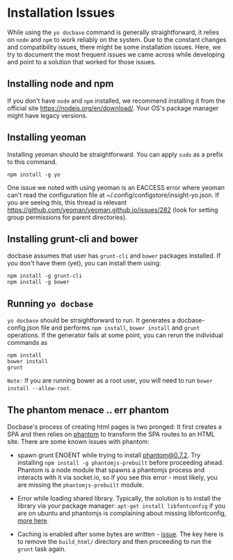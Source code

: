 # Installation Issues

While using the ``yo docbase`` command is generally straightforward, it relies on ``node`` and ``npm`` to work reliably on the system. Due to the constant changes and compatibility issues, there might be some installation issues. Here, we try to document the most frequent issues we came across while developing and point to a solution that worked for those issues.

## Installing node and npm

If you don't have ``node`` and ``npm`` installed, we recommend installing it from the official site https://nodejs.org/en/download/. Your OS's package manager might have legacy versions.

## Installing yeoman

Installing yeoman should be straightforward. You can apply ``sudo`` as a prefix to this command.

```
npm install -g yo
```

One issue we noted with using yeoman is an EACCESS error where yeoman can't read the configuration file at ~/.config/configstore/insight-yo.json. If you are seeing this, this thread is relevant https://github.com/yeoman/yeoman.github.io/issues/282 (look for setting group permissions for parent directories).


## Installing grunt-cli and bower

docbase assumes that user has ``grunt-cli`` and ``bower`` packages installed. If you don't have them (yet), you can install them using:

```
npm install -g grunt-cli
npm install -g bower
```

## Running `yo docbase`

``yo docbase`` should be straightforward to run. It generates a docbase-config.json file and performs ``npm install``, ``bower install`` and ``grunt`` operations. If the generator fails at some point, you can rerun the individual commands as

```
npm install
bower install
grunt
```

``Note:`` If you are running bower as a root user, you will need to run ``bower install --allow-root``.

## The phantom menace .. err phantom

Docbase's process of creating html pages is two pronged: It first creates a SPA and then relies on [phantom](https://www.npmjs.com/package/phantom) to transform the SPA routes to an HTML site. There are some known issues with phantom:

- spawn grunt ENOENT while trying to install phantom@0.7.2. Try installing ``npm install -g phantomjs-prebuilt`` before proceeding ahead. Phantom is a node module that spawns a phantomjs process and interacts with it via socket.io, so if you see this error - most likely, you are missing the ``phantomjs-prebuilt`` module.  

- Error while loading shared library. Typically, the solution is to install the library via your package manager: ``apt-get install libfontconfig`` if you are on ubuntu and phantomjs is complaining about missing libfontconfig, [more here](https://github.com/giakki/uncss/issues/165).  

- Caching is enabled after some bytes are written - [issue](https://github.com/ariya/phantomjs/issues/13165). The key here is to remove the ``build_html/`` directory and then proceeding to run the ``grunt`` task again.  

